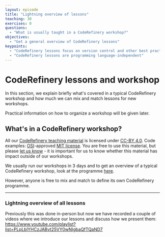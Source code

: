 ```yaml
---
layout: episode
title: "Lightning overview of lessons"
teaching: 30
exercises: 0
questions:
  - "What is usually taught in a CodeRefinery workshop?"
objectives:
  - "Get a general overview of CodeRefinery lessons"
keypoints:
  - "CodeRefinery lessons focus on version control and other best practices"
  - "CodeRefinery lessons are programming language-independent"
---
```


# CodeRefinery lessons and workshop

In this section, we explain briefly what's covered in a typical CodeRefinery workshop
and how much we can mix and match lessons for new workshops.

Practical information on how to organize a workshop will be given later.


## What's in a CodeRefinery workshop?

All our [CodeRefinery teaching material](https://coderefinery.org/lessons/) is licensed under [CC-BY 4.0](https://creativecommons.org/licenses/by/4.0/). Code examples: [OSI](http://opensource.org/)-approved [MIT license](http://opensource.org/licenses/mit-license.html). You are free to use this material, but please [let us know](https://coderefinery.org/contact/) - it is important for us to know whether this material has impact outside of our workshops.

We usually run our workshops in 3 days and to get an overview of a typical CodeRefinery workshop, look at the programme  [here](https://coderefinery.org/workshops/2019-10-22-trondheim/).

However, anyone is free to mix and match to define its own CodeRefinery programme.

---

### Lightning overview of all lessons

Previously this was done in-person but now we have recorded
a couple of videos where we introduce our lessons and discuss how we present them:
<https://www.youtube.com/playlist?list=PLpLblYHCzJABvt25VY0wNIgbaQfTQaND7>
